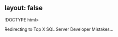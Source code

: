 layout: false
---
!DOCTYPE html>
<html>
	<head>
		<title>Redirecting to Top X SQL Server Developer Mistakes</title>
  		<link rel="canonical" href="http://improve.dk/top-x-sql-server-developer-mistakes/"/>
		<meta http-equiv="content-type" content="text/html; charset=utf-8" />
		<meta http-equiv="refresh" content="0;url=http://improve.dk/top-x-sql-server-developer-mistakes/" />
	</head>
	<body>
		Redirecting to Top X SQL Server Developer Mistakes...
	</body>
</html>